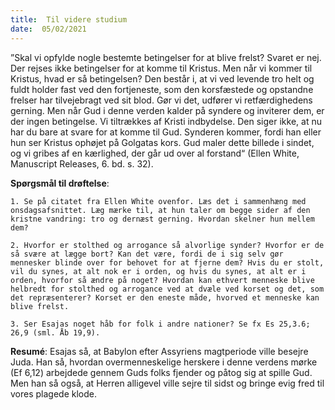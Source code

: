 ```yaml
---
title:  Til videre studium
date:  05/02/2021
---
```


”Skal vi opfylde nogle bestemte betingelser for at blive frelst? Svaret er nej. Der rejses ikke betingelser for at komme til Kristus. Men når vi kommer til Kristus, hvad er så betingelsen? Den består i, at vi ved levende tro helt og fuldt holder fast ved den fortjeneste, som den korsfæstede og opstandne frelser har tilvejebragt ved sit blod. Gør vi det, udfører vi retfærdighedens gerning. Men når Gud i denne verden kalder på syndere og inviterer dem, er der ingen betingelse. Vi tiltrækkes af Kristi indbydelse. Den siger ikke, at nu har du bare at svare for at komme til Gud. Synderen kommer, fordi han eller hun ser Kristus ophøjet på Golgatas kors. Gud maler dette billede i sindet, og vi gribes af en kærlighed, der går ud over al forstand“ (Ellen White, Manuscript Releases, 6. bd. s. 32).

**Spørgsmål til drøftelse**:

`1.	Se på citatet fra Ellen White ovenfor. Læs det i sammenhæng med onsdagsafsnittet. Læg mærke til, at hun taler om begge sider af den kristne vandring: tro og dernæst gerning. Hvordan skelner hun mellem dem?`

`2.	Hvorfor er stolthed og arrogance så alvorlige synder? Hvorfor er de så svære at lægge bort? Kan det være, fordi de i sig selv gør mennesker blinde over for behovet for at fjerne dem? Hvis du er stolt, vil du synes, at alt nok er i orden, og hvis du synes, at alt er i orden, hvorfor så ændre på noget? Hvordan kan ethvert menneske blive helbredt for stolthed og arrogance ved at dvæle ved korset og det, som det repræsenterer? Korset er den eneste måde, hvorved et menneske kan blive frelst.`

`3.	Ser Esajas noget håb for folk i andre nationer? Se fx Es 25,3.6; 26,9 (sml. Åb 19,9).`

**Resumé**: Esajas så, at Babylon efter Assyriens magtperiode ville besejre Juda. Han så, hvordan overmenneskelige herskere i denne verdens mørke (Ef 6,12) arbejdede gennem Guds folks fjender og påtog sig at spille Gud. Men han så også, at Herren alligevel ville sejre til sidst og bringe evig fred til vores plagede klode.